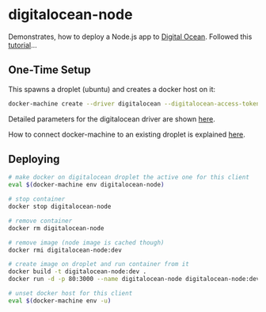 # digitalocean-node

Demonstrates, how to deploy a Node.js app to [Digital Ocean](https://www.digitalocean.com/).
Followed this [tutorial](https://scotch.io/tutorials/how-to-host-a-node-js-app-on-digital-ocean)...

## One-Time Setup

This spawns a droplet (ubuntu) and creates a docker host on it:
```bash
docker-machine create --driver digitalocean --digitalocean-access-token=<accesstoken> <docker-host-name>
```

Detailed parameters for the digitalocean driver are shown [here](https://docs.docker.com/machine/drivers/digital-ocean/).

How to connect docker-machine to an existing droplet is explained [here](https://www.digitalocean.com/community/questions/how-can-i-attach-docker-machine-to-an-existing-droplet-created-with-another-docker-machine).

## Deploying

```bash
# make docker on digitalocean droplet the active one for this client
eval $(docker-machine env digitalocean-node)

# stop container
docker stop digitalocean-node

# remove container
docker rm digitalocean-node

# remove image (node image is cached though)
docker rmi digitalocean-node:dev

# create image on droplet and run container from it
docker build -t digitalocean-node:dev .
docker run -d -p 80:3000 --name digitalocean-node digitalocean-node:dev

# unset docker host for this client
eval $(docker-machine env -u)
```